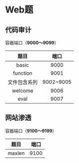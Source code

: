 # Web题

## 代码审计

容器端口（**9000～9099**）

|     题目     |   端口    |
| :----------: | :-------: |
|    basic     |   9000    |
|   function   |   9001    |
| 文件包含系列 | 9002~9005 |
|   welcome    |   9006    |
|     eval     |   9007    |



## 网站渗透

容器端口（**9100～9199**）

|  题目  | 端口 |
| :----: | :--: |
| maxlen | 9100 |

